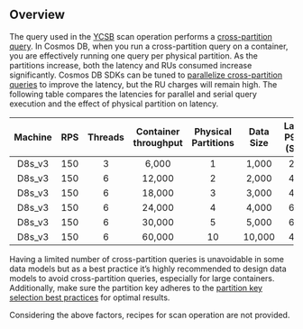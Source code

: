 ## Overview
The query used in the [YCSB](https://github.com/brianfrankcooper/YCSB) scan operation performs a [cross-partition query](https://learn.microsoft.com/en-us/azure/cosmos-db/nosql/how-to-query-container#cross-partition-query). In Cosmos DB, when you run a cross-partition query on a container, you are effectively running one query per physical partition. As the partitions increase, both the latency and RUs consumed increase significantly. Cosmos DB SDKs can be tuned to [parallelize cross-partition queries](https://learn.microsoft.com/en-us/azure/cosmos-db/nosql/how-to-query-container#parallel-cross-partition-query) to improve the latency, but the RU charges will remain high. The following table compares the latencies for parallel and serial query execution and the effect of physical partition on latency. 

   |  Machine   |  RPS  | Threads |Container throughput| Physical Partitions|Data Size| Latency P99 MS  (Serial) | Latency P99 MS (Parallel)| Latency Avg MS  (Serial) | Latency Avg MS (Parallel)| 
   | :--: | :--: |:--: | :--: | :--: |:--: | :--: |:--: | :--: |:--: |
   | D8s_v3 | 150 | 3 | 6,000  | 1  | 1,000  | 24.49 | 31.61 | 10.97 | 14.12
   | D8s_v3 | 150 | 6 | 12,000 | 2  | 2,000  | 41.56 | 37.18 | 18.77 | 16.40
   | D8s_v3 | 150 | 6 | 18,000 | 3  | 3,000  | 46.43 | 42.62 |20.95  | 18.78
   | D8s_v3 | 150 | 6 | 24,000 | 4  | 4,000  | 66.43 | 48.44 | 30.68 | 20.81
   | D8s_v3 | 150 | 6 | 30,000 | 5  | 5,000  | 67.32 | 56.57 | 31.85 | 23.90
   | D8s_v3 | 150 | 6 | 60,000 | 10 | 10,000 | 42.30 | 39.35 | 21.17 | 17.15
   
Having a limited number of cross-partition queries is unavoidable in some data models but as a best practice it’s highly recommended to design data models to avoid cross-partition queries, especially for large containers. Additionally, make sure the partition key adheres to the [partition key selection best practices](https://learn.microsoft.com/en-us/azure/cosmos-db/partitioning-overview#choose-partitionkey) for optimal results.

Considering the above factors, recipes for scan operation are not provided.
